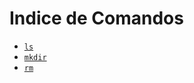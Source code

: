 # Indice de Comandos

- [`ls`](Comando_Del_Dia_1.md#`ls`)
- [`mkdir`](Comando_Del_Dia_2.md)
- [`rm`](Comando_Del_Dia_3.md)
